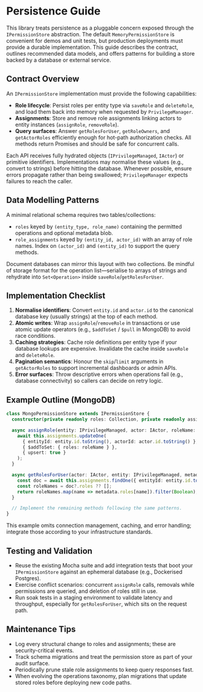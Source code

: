 # Persistence Guide

This library treats persistence as a pluggable concern exposed through the `IPermissionStore` abstraction. The default `MemoryPermissionStore` is convenient for demos and unit tests, but production deployments must provide a durable implementation. This guide describes the contract, outlines recommended data models, and offers patterns for building a store backed by a database or external service.

## Contract Overview
An `IPermissionStore` implementation must provide the following capabilities:
- **Role lifecycle**: Persist roles per entity type via `saveRole` and `deleteRole`, and load them back into memory when requested by `PrivilegeManager`.
- **Assignments**: Store and remove role assignments linking actors to entity instances (`assignRole`, `removeRole`).
- **Query surfaces**: Answer `getRolesForUser`, `getRoleOwners`, and `getActorRoles` efficiently enough for hot-path authorization checks. All methods return Promises and should be safe for concurrent calls.

Each API receives fully hydrated objects (`IPrivilegeManaged`, `IActor`) or primitive identifiers. Implementations may normalise these values (e.g., convert to strings) before hitting the database. Whenever possible, ensure errors propagate rather than being swallowed; `PrivilegeManager` expects failures to reach the caller.

## Data Modelling Patterns
A minimal relational schema requires two tables/collections:
- `roles` keyed by `(entity_type, role_name)` containing the permitted operations and optional metadata blob.
- `role_assignments` keyed by `(entity_id, actor_id)` with an array of role names. Index on `(actor_id)` and `(entity_id)` to support the query methods.

Document databases can mirror this layout with two collections. Be mindful of storage format for the operation list—serialise to arrays of strings and rehydrate into `Set<Operation>` inside `saveRole`/`getRolesForUser`.

## Implementation Checklist
1. **Normalise identifiers**: Convert `entity.id` and `actor.id` to the canonical database key (usually strings) at the top of each method.
2. **Atomic writes**: Wrap `assignRole`/`removeRole` in transactions or use atomic update operators (e.g., `$addToSet` / `$pull` in MongoDB) to avoid race conditions.
3. **Caching strategies**: Cache role definitions per entity type if your database lookups are expensive. Invalidate the cache inside `saveRole` and `deleteRole`.
4. **Pagination semantics**: Honour the `skip`/`limit` arguments in `getActorRoles` to support incremental dashboards or admin APIs.
5. **Error surfaces**: Throw descriptive errors when operations fail (e.g., database connectivity) so callers can decide on retry logic.

## Example Outline (MongoDB)
```ts
class MongoPermissionStore extends IPermissionStore {
  constructor(private readonly roles: Collection, private readonly assignments: Collection) { super(); }

  async assignRole(entity: IPrivilegeManaged, actor: IActor, roleName: string) {
    await this.assignments.updateOne(
      { entityId: entity.id.toString(), actorId: actor.id.toString() },
      { $addToSet: { roles: roleName } },
      { upsert: true }
    );
  }

  async getRolesForUser(actor: IActor, entity: IPrivilegeManaged, metadata: PermissionsMetaData) {
    const doc = await this.assignments.findOne({ entityId: entity.id.toString(), actorId: actor.id.toString() });
    const roleNames = doc?.roles ?? [];
    return roleNames.map(name => metadata.roles[name]).filter(Boolean);
  }

  // Implement the remaining methods following the same patterns.
}
```
This example omits connection management, caching, and error handling; integrate those according to your infrastructure standards.

## Testing and Validation
- Reuse the existing Mocha suite and add integration tests that boot your `IPermissionStore` against an ephemeral database (e.g., Dockerised Postgres).
- Exercise conflict scenarios: concurrent `assignRole` calls, removals while permissions are queried, and deletion of roles still in use.
- Run soak tests in a staging environment to validate latency and throughput, especially for `getRolesForUser`, which sits on the request path.

## Maintenance Tips
- Log every structural change to roles and assignments; these are security-critical events.
- Track schema migrations and treat the permission store as part of your audit surface.
- Periodically prune stale role assignments to keep query responses fast.
- When evolving the operations taxonomy, plan migrations that update stored roles before deploying new code paths.
